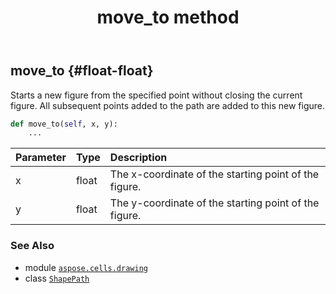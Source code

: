 ﻿---
title: move_to method
second_title: Aspose.Cells for Python via .NET API References
description: 
type: docs
weight: 60
url: /aspose.cells.drawing/shapepath/move_to/
is_root: false
---

## move_to {#float-float}

Starts a new figure from the specified point without closing the current figure. All subsequent points added to the path are added to this new figure.



```python
def move_to(self, x, y):
    ...
```


| Parameter | Type | Description |
| :- | :- | :- |
| x | float | The x-coordinate of the starting point of the figure. |
| y | float | The y-coordinate of the starting point of the figure. |



### See Also
* module [`aspose.cells.drawing`](../../)
* class [`ShapePath`](/cells/python-net/aspose.cells.drawing/shapepath)

